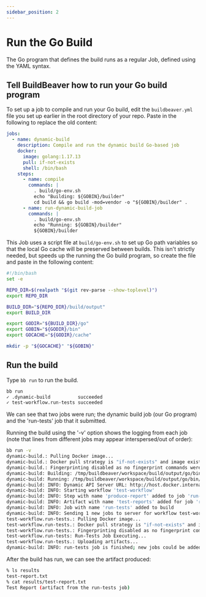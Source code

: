 ```yaml
---
sidebar_position: 2
---
```


# Run the Go Build

The Go program that defines the build runs as a regular Job, defined using the YAML syntax.

## Tell BuildBeaver how to run your Go build program

To set up a job to compile and run your Go build, edit the ``buildbeaver.yml`` file you set up earlier in the
root directory of your repo. Paste in the following to replace the old content:

```yaml
jobs:
  - name: dynamic-build
    description: Compile and run the dynamic build Go-based job
    docker:
      image: golang:1.17.13
      pull: if-not-exists
      shell: /bin/bash
    steps:
      - name: compile
        commands: |
          . build/go-env.sh
          echo "Building: ${GOBIN}/builder"
          cd build && go build -mod=vendor -o "${GOBIN}/builder" .
      - name: run-dynamic-build-job
        commands: |
          . build/go-env.sh
          echo "Running: ${GOBIN}/builder"
          ${GOBIN}/builder
```

This Job uses a script file at `build/go-env.sh` to set up Go path variables so that the local Go cache will be
preserved between builds. This isn't strictly needed, but speeds up the running the Go build program, so create
the file and paste in the following content:

```bash
#!/bin/bash
set -e

REPO_DIR=$(realpath "$(git rev-parse --show-toplevel)")
export REPO_DIR

BUILD_DIR="${REPO_DIR}/build/output"
export BUILD_DIR

export GODIR="${BUILD_DIR}/go"
export GOBIN="${GODIR}/bin"
export GOCACHE="${GODIR}/cache"

mkdir -p "${GOCACHE}" "${GOBIN}"
```

## Run the build

Type ``bb run`` to run the build.

```bash
bb run
✓ .dynamic-build          succeeded                                        7.7s
✓ test-workflow.run-tests succeeded                                       500ms
```

We can see that two jobs were run; the dynamic build job (our Go program) and the 'run-tests' job that it
submitted.

Running the build using the '-v' option shows the logging from each job (note that lines from different jobs
may appear interspersed/out of order):

```bash
bb run -v
dynamic-build.: Pulling Docker image...
dynamic-build.: Docker pull strategy is "if-not-exists" and image exists in cache; "docker.io/library/golang:1.17.13" will not be pulled
dynamic-build.: Fingerprinting disabled as no fingerprint commands were defined. Consider using fingerprints to speed up this job.
dynamic-build: Building: /tmp/buildbeaver/workspace/build/output/go/bin/builder
dynamic-build: Running: /tmp/buildbeaver/workspace/build/output/go/bin/builder
dynamic-build: INFO: Dynamic API Server URL: http://host.docker.internal:3003/api/v1/dynamic
dynamic-build: INFO: Starting workflow 'test-workflow'
dynamic-build: INFO: Step with name 'produce-report' added to job 'run-tests'
dynamic-build: INFO: Artifact with name 'test-reports' added for job 'run-tests'
dynamic-build: INFO: Job with name 'run-tests' added to build
dynamic-build: INFO: Sending 1 new jobs to server for workflow test-workflow
test-workflow.run-tests.: Pulling Docker image...
test-workflow.run-tests.: Docker pull strategy is "if-not-exists" and image exists in cache; "docker.io/library/docker:20.10" will not be pulled
test-workflow.run-tests.: Fingerprinting disabled as no fingerprint commands were defined. Consider using fingerprints to speed up this job.
test-workflow.run-tests: Run-Tests Job Executing...
test-workflow.run-tests.: Uploading artifacts...
dynamic-build: INFO: run-tests job is finished; new jobs could be added here
```

After the build has run, we can see the artifact produced:

```bash
% ls results
test-report.txt
% cat results/test-report.txt
Test Report (artifact from the run-tests job)
```
